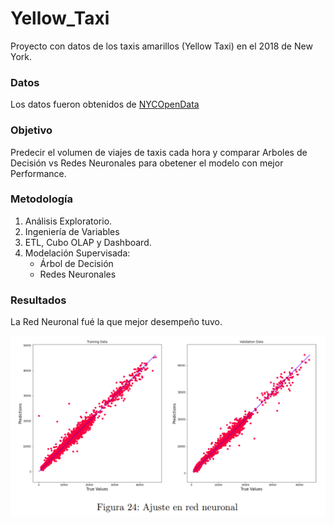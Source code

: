 # Yellow_Taxi
Proyecto con datos de los taxis amarillos (Yellow Taxi) en el 2018 de New York.
### Datos
Los datos fueron obtenidos de [NYCOpenData](https://data.cityofnewyork.us/Transportation/2018-Yellow-Taxi-Trip-Data/t29m-gskq)
### Objetivo
Predecir el volumen de viajes de taxis cada hora y comparar Arboles de Decisión vs Redes Neuronales para obetener el modelo con mejor Performance.

### Metodología
1. Análisis Exploratorio.
2. Ingeniería de Variables
3. ETL, Cubo OLAP y Dashboard.
4. Modelación Supervisada:
    - Árbol de Decisión 
    - Redes Neuronales

### Resultados
La Red Neuronal fué la que mejor desempeño tuvo.

![resultados](resultados.PNG)
